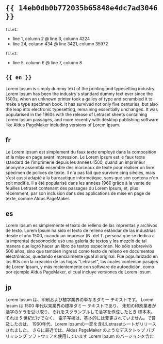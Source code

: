 # `{{ 14eb0db0b772035b65848e4dc7ad3046 }}`

`file1`:
  - line  1, column   2 @ line    3, column  4224
  - line 24, column 434 @ line 3421, column 35972

`file2`:
  - line 5, column 6 @ line 7, column 8

## `{{ en }}`

Lorem Ipsum is simply dummy text of the printing and typesetting industry.
Lorem Ipsum has been the industry's standard dummy text ever since the 1500s,
when an unknown printer took a galley of type and scrambled it to make a type
specimen book. It has survived not only five centuries, but also the leap into
electronic typesetting, remaining essentially unchanged. It was popularised in
the 1960s with the release of Letraset sheets containing Lorem Ipsum passages,
and more recently with desktop publishing software like Aldus PageMaker
including versions of Lorem Ipsum.

## fr

Le Lorem Ipsum est simplement du faux texte employé dans la composition et la
mise en page avant impression. Le Lorem Ipsum est le faux texte standard de
l'imprimerie depuis les années 1500, quand un imprimeur anonyme assembla
ensemble des morceaux de texte pour réaliser un livre spécimen de polices de
texte. Il n'a pas fait que survivre cinq siècles, mais s'est aussi adapté à la
bureautique informatique, sans que son contenu n'en soit modifié. Il a été
popularisé dans les années 1960 grâce à la vente de feuilles Letraset contenant
des passages du Lorem Ipsum, et, plus récemment, par son inclusion dans des
applications de mise en page de texte, comme Aldus PageMaker.

## es

Lorem Ipsum es simplemente el texto de relleno de las imprentas y archivos de
texto. Lorem Ipsum ha sido el texto de relleno estándar de las industrias desde
el año 1500, cuando un impresor (N. del T. persona que se dedica a la imprenta)
desconocido usó una galería de textos y los mezcló de tal manera que logró
hacer un libro de textos especimen. No sólo sobrevivió 500 años, sino que
tambien ingresó como texto de relleno en documentos electrónicos, quedando
esencialmente igual al original. Fue popularizado en los 60s con la creación de
las hojas "Letraset", las cuales contenian pasajes de Lorem Ipsum, y más
recientemente con software de autoedición, como por ejemplo Aldus PageMaker, el
cual incluye versiones de Lorem Ipsum.

## jp

Lorem Ipsum は、印刷および植字業界の単なるダミー テキストです。
Lorem Ipsum は 1500 年代以来業界の標準ダミー テキストであり、
未知の印刷業者が活字のゲラを受け取り、それをスクランブルして活字を作成したとき
標本本。それは 5 世紀だけでなく、
電子写植は、基本的には変更されていません。で普及したのは、
1960年代、Lorem Ipsumの一節を含むLetrasetシートがリリースされました。
さらに最近では、Aldus PageMaker のようなデスクトップ パブリッシング ソフトウェアを使用しています
Lorem Ipsum のバージョンを含む

